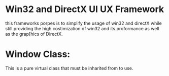# Win32 and DirectX UI UX Framework

this frameworks porpes is to simplify the usage of win32 and directX while still providing the high costimization of win32 and its proformance as well as the grap[hics of DirectX.

# Window Class:
This is a pure virtual class that must be inharited from to use.

